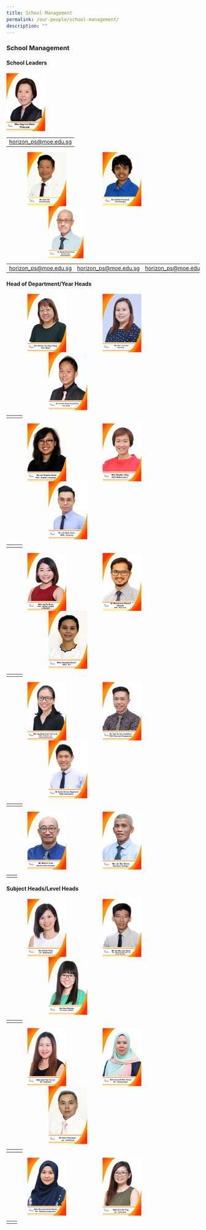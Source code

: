 ```yaml
---
title: School Management
permalink: /our-people/school-management/
description: ""
---
```

### **School Management**

#### **School Leaders**
<img src="/images/schldr1.jpg" style="width:20%">

|  |
|:---:|
| [horizon_ps@moe.edu.sg](horizon_ps@moe.edu.sg) |

<img src="/images/schldr2.jpg" style="width:20%;margin-left:55px;" align = "left">
<img src="/images/schldr3.jpg" style="width:20%;margin-left:95px;" align = "left">
<img src="/images/schldr4.jpg" style="width:18%;margin-left:110px;" align = "left">

<br clear="left">

|  |  |  |
|:---:|:---:|:---:|
| [horizon_ps@moe.edu.sg](horizon_ps@moe.edu.sg) | [horizon_ps@moe.edu.sg](horizon_ps@moe.edu.sg) | [horizon_ps@moe.edu.sg](horizon_ps@moe.edu.sg) |

#### **Head of Department/Year Heads**

<img src="/images/hod1.jpg" style="width:20%;margin-left:55px;" align = "left">
<img src="/images/hod2.jpg" style="width:20%;margin-left:95px;" align = "left">
<img src="/images/hod3.jpg" style="width:20%;margin-left:110px;" align = "left">

<br clear="left">

|  |  |  |
|:---:|:---:|:---:|
|  |  |  |

<img src="/images/hod4.jpg" style="width:20%;margin-left:55px;" align = "left">
<img src="/images/hod5.jpg" style="width:20%;margin-left:95px;" align = "left">
<img src="/images/hod6.jpg" style="width:20%;margin-left:110px;" align = "left">

<br clear="left">

|  |  |  |
|:---:|:---:|:---:|
|  |  |  |

<img src="/images/hod7.jpg" style="width:20%;margin-left:55px;" align = "left">
<img src="/images/hod8.jpg" style="width:20%;margin-left:95px;" align = "left">
<img src="/images/hod9.jpg" style="width:20%;margin-left:110px;" align = "left">

<br clear="left">

|  |  |  |
|:---:|:---:|:---:|
|  |  |  |

<img src="/images/hod10.jpg" style="width:20%;margin-left:55px;" align = "left">
<img src="/images/hod11.jpg" style="width:20%;margin-left:95px;" align = "left">
<img src="/images/hod12.jpg" style="width:20%;margin-left:110px;" align = "left">

<br clear="left">

|  |  |  |
|:---:|:---:|:---:|
|  |  |  |

<img src="/images/hod13.jpg" style="width:20%;margin-left:55px;" align = "left">
<img src="/images/hod14.jpg" style="width:20%;margin-left:95px;" align = "left">

<br clear="left">

|  |  |
|:---:|:---:|
|  |  |

#### **Subject Heads/Level Heads**

<img src="/images/subhead1.jpg" style="width:20%;margin-left:55px;" align = "left">
<img src="/images/subhead2.jpg" style="width:20%;margin-left:95px;" align = "left">
<img src="/images/subhead3.jpg" style="width:20%;margin-left:110px;" align = "left">

<br clear="left">

|  |  |  |
|:---:|:---:|:---:|
|  |  |  |

<img src="/images/subhead4.jpg" style="width:20%;margin-left:55px;" align = "left">
<img src="/images/subhead5.jpg" style="width:20%;margin-left:95px;" align = "left">
<img src="/images/subhead6.jpg" style="width:20%;margin-left:110px;" align = "left">

<br clear="left">

|  |  |  |
|:---:|:---:|:---:|
|  |  |  |

<img src="/images/subhead7.jpg" style="width:20%;margin-left:55px;" align = "left">
<img src="/images/subhead8.jpg" style="width:20%;margin-left:95px;" align = "left">

<br clear="left">

|  |  |
|:---:|:---:|
|  |  |